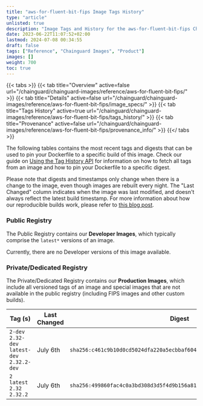```yaml
---
title: "aws-for-fluent-bit-fips Image Tags History"
type: "article"
unlisted: true
description: "Image Tags and History for the aws-for-fluent-bit-fips Chainguard Image"
date: 2023-06-22T11:07:52+02:00
lastmod: 2024-07-08 00:34:55
draft: false
tags: ["Reference", "Chainguard Images", "Product"]
images: []
weight: 700
toc: true
---
```


{{< tabs >}}
{{< tab title="Overview" active=false url="/chainguard/chainguard-images/reference/aws-for-fluent-bit-fips/" >}}
{{< tab title="Details" active=false url="/chainguard/chainguard-images/reference/aws-for-fluent-bit-fips/image_specs/" >}}
{{< tab title="Tags History" active=true url="/chainguard/chainguard-images/reference/aws-for-fluent-bit-fips/tags_history/" >}}
{{< tab title="Provenance" active=false url="/chainguard/chainguard-images/reference/aws-for-fluent-bit-fips/provenance_info/" >}}
{{</ tabs >}}

The following tables contains the most recent tags and digests that can be used to pin your Dockerfile to a specific build of this image. Check our guide on [Using the Tag History API](/chainguard/chainguard-images/using-the-tag-history-api/) for information on how to fetch all tags from an image and how to pin your Dockerfile to a specific digest.

Please note that digests and timestamps only change when there is a change to the image, even though images are rebuilt every night. The "Last Changed" column indicates when the image was last modified, and doesn't always reflect the latest build timestamp. For more information about how our reproducible builds work, please refer to [this blog post](https://www.chainguard.dev/unchained/reproducing-chainguards-reproducible-image-builds).

### Public Registry
The Public Registry contains our **Developer Images**, which typically comprise the `latest*` versions of an image.

Currently, there are no Developer versions of this image available.

### Private/Dedicated Registry
The Private/Dedicated Registry contains our **Production Images**, which include all versioned tags of an image and special images that are not available in the public registry (including FIPS images and other custom builds).

| Tag (s)                                       | Last Changed | Digest                                                                    |
|-----------------------------------------------|--------------|---------------------------------------------------------------------------|
|  `2-dev` `2.32-dev` `latest-dev` `2.32.2-dev` | July 6th     | `sha256:c461c9b10d0cd5024dfa220a5ecbbaf6049a44ce69cdc245e45d77d2b16bc720` |
|  `2` `latest` `2.32` `2.32.2`                 | July 6th     | `sha256:499860fac4c0a3bd308d3d5f4d9b156a81c4a6198307fd39cd5a65256cc396c6` |

